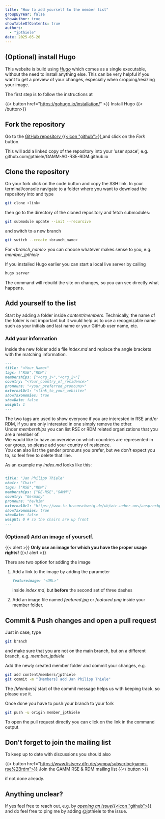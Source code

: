 ```yaml
---
title: "How to add yourself to the member list"
groupByYear: false
showAuthor: true
showTableOfContents: true
authors: 
  - "jpthiele"
date: 2025-05-20
---
```


## (Optional) install Hugo
This website is build using [*Hugo*](https://gohugo.io) which comes as a single executable,
without the need to install anything else.
This can be very helpful if you want to get a preview of your changes,
especially when cropping/resizing your image.

The first step is to follow the instructions at

{{< button href="https://gohugo.io/installation/" >}}
Install Hugo
{{< /button>}}


## Fork the repository
Go to the [GitHub repository {{<icon "github">}} ](https://github.com/GAMM-AG-RSE-RDM/GAMM-AG-RSE-RDM.github.io) and click on the *Fork* button.

This will add a linked copy of the repository into your 'user space', e.g.<br> github.com/jpthiele/GAMM-AG-RSE-RDM.github.io

## Clone the repository 
On your fork click on the code button and copy the 
SSH link. 
In your terminal/console navigate to a folder where you want to download the repository into and type
```bash
git clone <link> 
```
then go to the directory of the cloned repository and fetch submodules:
```bash
git submodule update --init --recursive
```
and switch to a new branch
```bash
git switch --create <branch_name>
```
For *<branch_name>* you can choose whatever makes sense to you, e.g. *member_jpthiele*

If you installed Hugo earlier you can start a local live server by calling
```bash
hugo server
```
The command will rebuild the site on changes,
so you can see directly what happens.

## Add yourself to the list

Start by adding a folder inside *content/members*.
Technically, the name of the folder is not important but it would help us to use a recognizable name
such as your initials and last name or your GitHub user name, etc.


### Add your information 

Inside the new folder add a file *index.md*
and replace the angle brackets with the matching information.

```md 
---
title: "<Your_Name>"
tags: ["RSE","RDM"]
memberships: ["<org_1>","<org_2>"]
country: "<Your_country_of_residence>"
pronouns: "<your_preferred_pronouns>"
externalUrl: "<link_to_your_website>"
showTaxonomies: true
showDate: false
weight: 1
---

```
The two tags are used to show everyone if you are interested in RSE and/or RDM,
if you are only interested in one simply remove the other.<br>
Under *memberships* you can list RSE or RDM related organizations 
that you are a member of.<br>
We would like to have an overview on which countries are represented in our group,
so please add your country of residence.<br>
You can also list the gender pronouns you prefer,
but we don't expect you to, so feel free to delete that line.


As an example my *index.md* looks like this:

```md
---
title: "Jan Philipp Thiele"
chair: "Chair"
tags: ["RSE","RDM"]
memberships: ["DE-RSE","GAMM"]
country: "Germany"
pronouns: "he/him"
externalUrl: "https://www.tu-braunschweig.de/ub/wir-ueber-uns/ansprechpersonen-organigramm/jan-philipp-thiele"
showTaxonomies: true
showDate: false
weight: 0 # so the chairs are up front
---
```

### (Optional) Add an image of yourself.

{{< alert >}}
**Only use an image for which you have the proper usage rights!**
{{</ alert >}}

There are two option for adding the image

1. Add a link to the image by adding the parameter
   ```md
   featureimage: "<URL>"
   ```
   inside *index.md*, but **before** the second set of three dashes
   
2. Add an image file named *featured.jpg* or *featured.png* inside your member folder.


## Commit & Push changes and open a pull request

Just in case, type
```bash
git branch
```
and make sure that you are not on the main branch,
but on a different branch, e.g. *member_jpthiele*


Add the newly created member folder and commit your changes, e.g.
```bash
git add content/members/jpthiele
git commit -m "[Members] add Jan Philipp Thiele"
```
The *[Members]* start of the commit message helps us
with keeping track, so please use it.

Once done you have to push your branch to your fork
```bash
git push -u origin member_jpthiele
```
To open the pull request directly you can click on the link in the command output.


## Don't forget to join the mailing list

To keep up to date with discussions you should also

{{< button href="https://www.listserv.dfn.de/sympa/subscribe/gamm-rse%2Brdm">}}
Join the GAMM RSE & RDM mailing list
{{</ button >}}

if not done already.

## Anything unclear?

If yes feel free to reach out, e.g. by [*opening an issue*{{<icon "github">}}](https://github.com/GAMM-AG-RSE-RDM/GAMM-AG-RSE-RDM.github.io/issues/new) 
and do feel free to ping me by adding @jpthiele to the issue.
